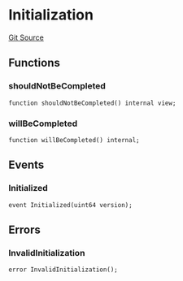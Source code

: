 # Initialization
[Git Source](https://github.com/metacontract/mc/blob/df7a49283d8212c99bebd64a186325e91d34c075/resources/devkit/api-reference/Flattened.sol)


## Functions
### shouldNotBeCompleted


```solidity
function shouldNotBeCompleted() internal view;
```

### willBeCompleted


```solidity
function willBeCompleted() internal;
```

## Events
### Initialized

```solidity
event Initialized(uint64 version);
```

## Errors
### InvalidInitialization

```solidity
error InvalidInitialization();
```

